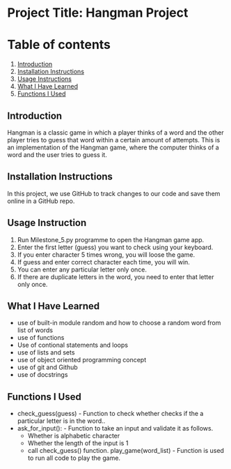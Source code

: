 # Project Title: Hangman Project
# Table of contents

1. [Introduction](#introduction)
2. [Installation Instructions](#installation-instructions)
3. [Usage Instructions](#usage-instructions)
4. [What I Have Learned](#what-i-have-learned)
5. [Functions I Used](#functions-i-used)

   
## Introduction
Hangman is a classic game in which a player thinks of a word and the other player tries to guess that word within a certain amount of attempts.
This is an implementation of the Hangman game, where the computer thinks of a word and the user tries to guess it.

## Installation Instructions
In this project, we use GitHub to track changes to our code and save them online in a GitHub repo. 

## Usage Instruction

   1. Run Milestone_5.py programme to open the Hangman game app.
   2. Enter the first letter (guess) you want to check using your keyboard.
   3. If you enter character 5 times wrong, you will loose the game.
   4. If guess and enter correct character each time, you will win.
   5. You can enter any particular letter only once.
   6. If there are duplicate letters in the word, you need to enter that letter only once.

## What I Have Learned
  - use of built-in module random and how to choose a random word from list of words
  - use of functions
  - Use of contional statements and loops
  - use of lists and sets
  - use of object oriented programming concept
  - use of git and Github
  - use of docstrings

## Functions I Used
  - check_guess(guess) - Function to check whether checks if the a particular letter is in the word.. 
  - ask_for_input(): - Function to take an input and validate it as follows.
    - Whether is alphabetic character
    - Whether the length of the input is 1
    - call check_guess() function.
   play_game(word_list) - Function is used to run all code to play the game.
   

                           
